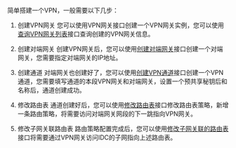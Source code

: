 简单搭建一个VPN，一般需要以下几步：

1) 创建VPN网关
您可以使用VPN网关接口创建一个VPN网关实例，您可以使用[查询VPN网关列表](/doc/api/245/5108)接口查询创建的VPN网关信息。

2) 创建对端网关 
创建VPN网关后，您可以使用[创建对端网关](/doc/api/245/5116)接口创建一个对端网关，您需要指定对端网关的IP地址。

3) 创建通道
对端网关也创建好了，您可以使用[创建VPN通道](/doc/api/245/5110)接口创建一个VPN通道，您需要填写通道的本段VPN网关和对端网关，设置一个预共享秘钥后和名称后，通道创建成功。

4) 修改路由表
通道创建好后，您可以使用[修改路由表](/doc/api/245/1417)接口修改路由表策略，新增一条路由策略，将需要访问对端网关网段的下一跳指向VPN网关。

5) 修改子网关联路由表
路由策略配置完成后，您可以使用[修改子网关联的路由表](/doc/api/245/1416)接口将需要通过VPN网关访问IDC的子网指向上述路由表。
